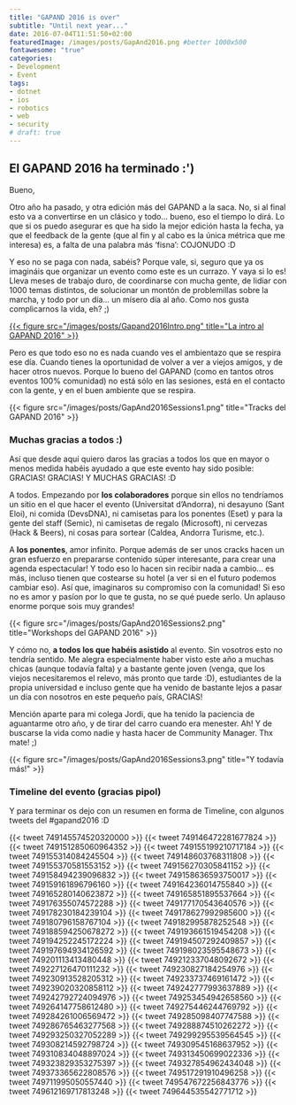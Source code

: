 ```yaml
---
title: "GAPAND 2016 is over"
subtitle: "Until next year..."
date: 2016-07-04T11:51:50+02:00
featuredImage: /images/posts/GapAnd2016.png #better 1000x500
fontawesome: "true"
categories: 
- Development
- Event
tags:
- dotnet
- ios
- robotics
- web
- security
# draft: true
---
```


## El GAPAND 2016 ha terminado :')

Bueno,

Otro año ha pasado, y otra edición más del GAPAND a la saca.
No, si al final esto va a convertirse en un clásico y todo... bueno, eso el tiempo lo dirá. Lo que si os puedo asegurar es que ha sido la mejor edición hasta la fecha, ya que el feedback de la gente (que al fin y al cabo es la única métrica que me interesa) es, a falta de una palabra más ‘fisna’: COJONUDO :D

Y eso no se paga con nada, sabéis? Porque vale, si, seguro que ya os imagináis que organizar un evento como este es un currazo. Y vaya si lo es! Lleva meses de trabajo duro, de coordinarse con mucha gente, de lidiar con 1000 temas distintos, de solucionar un montón de problemillas sobre la marcha, y todo por un día… un mísero día al año. Como nos gusta complicarnos la vida, eh? ;)

[{{< figure src="/images/posts/Gapand2016Intro.png" title="La intro al GAPAND 2016" >}}](https://www2.slideshare.net/lluisfranco/bienvenida-al-gapand-2016?ref=https://lluisfranco.com/2016/07/04/gapand-2016-is-over/)

Pero es que todo eso no es nada cuando ves el ambientazo que se respira ese día. Cuando tienes la oportunidad de volver a ver a viejos amigos, y de hacer otros nuevos. Porque lo bueno del GAPAND (como en tantos otros eventos 100% comunidad) no está sólo en las sesiones, está en el contacto con la gente, y en el buen ambiente que se respira.

{{< figure src="/images/posts/GapAnd2016Sessions1.png" title="Tracks del GAPAND 2016" >}}

### Muchas gracias a todos :)

Así que desde aquí quiero daros las gracias a todos los que en mayor o menos medida habéis ayudado a que este evento hay sido posible: GRACIAS! GRACIAS! Y MUCHAS GRACIAS! :D

A todos. Empezando por **los colaboradores** porque sin ellos no tendríamos un sitio en el que hacer el evento (Universitat d’Andorra), ni desayuno (Sant Eloi), ni comida (DevsDNA), ni camisetas para los ponentes (Eset) y para la gente del staff (Semic), ni camisetas de regalo (Microsoft), ni cervezas (Hack & Beers), ni cosas para sortear (Caldea, Andorra Turisme, etc.).

A **los ponentes**, amor infinito. Porque además de ser unos cracks hacen un gran esfuerzo en prepararse contenido súper interesante, para crear una agenda espectacular! Y todo eso lo hacen sin recibir nada a cambio... es más, incluso tienen que costearse su hotel (a ver si en el futuro podemos cambiar eso). Así que, imaginaros su compromiso con la comunidad! Si eso no es amor y pasíon por lo que te gusta, no se qué puede serlo. Un aplauso enorme porque sois muy grandes!

{{< figure src="/images/posts/GapAnd2016Sessions2.png" title="Workshops del GAPAND 2016" >}}

Y cómo no, **a todos los que habéis asistido** al evento. Sin vosotros esto no tendría sentido. Me alegra especialmente haber visto este año a muchas chicas (aunque todavía falta) y a bastante gente joven (venga, que los viejos necesitaremos el relevo, más pronto que tarde :D), estudiantes de la propia universidad e incluso gente que ha venido de bastante lejos a pasar un día con nosotros en este pequeño país, GRACIAS!

Mención aparte para mi colega Jordi, que ha tenido la paciencia de aguantarme otro año, y de tirar del carro cuando era menester. Ah! Y de buscarse la vida como nadie y hasta hacer de Community Manager. Thx mate! ;)

{{< figure src="/images/posts/GapAnd2016Sessions3.png" title="Y todavía más!" >}}

### Timeline del evento (gracias pipol)

Y para terminar os dejo con un resumen en forma de Timeline, con algunos tweets del #gapand2016 :D

{{< tweet 749145574520320000 >}}
{{< tweet 749146472281677824 >}}
{{< tweet 749151285060964352 >}}
{{< tweet 749155199210717184 >}}
{{< tweet 749155314084245504 >}}
{{< tweet 749148603768311808 >}}
{{< tweet 749155370581553152 >}}
{{< tweet 749156270305841152 >}}
{{< tweet 749158494239096832 >}}
{{< tweet 749158636593750017 >}}
{{< tweet 749159161896796160 >}}
{{< tweet 749164236014755840 >}}
{{< tweet 749165280140623872 >}}
{{< tweet 749165851895537664 >}}
{{< tweet 749176355074572288 >}}
{{< tweet 749177170543640576 >}}
{{< tweet 749178230184239104 >}}
{{< tweet 749178627992985600 >}}
{{< tweet 749180796158767104 >}}
{{< tweet 749182995878252548 >}}
{{< tweet 749188594250678272 >}}
{{< tweet 749193661519454208 >}}
{{< tweet 749194252245172224 >}}
{{< tweet 749194507292409857 >}}
{{< tweet 749197694934126592 >}}
{{< tweet 749198023595548673 >}}
{{< tweet 749201113413480448 >}}
{{< tweet 749212337048092672 >}}
{{< tweet 749227126470111232 >}}
{{< tweet 749230827184254976 >}}
{{< tweet 749230913528205312 >}}
{{< tweet 749233737469161472 >}}
{{< tweet 749239020320858112 >}}
{{< tweet 749242777993637889 >}}
{{< tweet 749242792724094976 >}}
{{< tweet 749253454942658560 >}}
{{< tweet 749264147758612480 >}}
{{< tweet 749275446244769792 >}}
{{< tweet 749284261006569472 >}}
{{< tweet 749285098407747588 >}}
{{< tweet 749286765463277568 >}}
{{< tweet 749288874510262272 >}}
{{< tweet 749293250327052289 >}}
{{< tweet 749299295539564545 >}}
{{< tweet 749308214592798724 >}}
{{< tweet 749309545168637952 >}}
{{< tweet 749310834048897024 >}}
{{< tweet 749313450699022336 >}}
{{< tweet 749323829353275397 >}}
{{< tweet 749327854962434048 >}}
{{< tweet 749373365622808576 >}}
{{< tweet 749517291910496258 >}}
{{< tweet 749711995050557440 >}}
{{< tweet 749547672256843776 >}}
{{< tweet 749612169717813248 >}}
{{< tweet 749644535542771712 >}}
